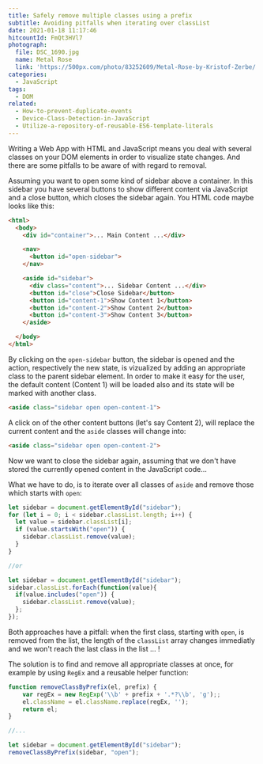 ```yaml
---
title: Safely remove multiple classes using a prefix
subtitle: Avoiding pitfalls when iterating over classList
date: 2021-01-18 11:17:46
hitcountId: FmQt3HVl7
photograph:
  file: DSC_1690.jpg
  name: Metal Rose
  link: 'https://500px.com/photo/83252609/Metal-Rose-by-Kristof-Zerbe/'
categories:
  - JavaScript
tags:
  - DOM
related:
  - How-to-prevent-duplicate-events
  - Device-Class-Detection-in-JavaScript
  - Utilize-a-repository-of-reusable-ES6-template-literals
---
```

Writing a Web App with HTML and JavaScript means you deal with several classes on your DOM elements in order to visualize state changes. And there are some pitfalls to be aware of with regard to removal.

Assuming you want to open some kind of sidebar above a container. In this sidebar you have several buttons to show different content via JavaScript and a close button, which closes the sidebar again. You HTML code maybe looks like this:

```html
<html>
  <body>
    <div id="container">... Main Content ...</div>

    <nav>
      <button id="open-sidebar">
    </nav>

    <aside id="sidebar">
      <div class="content">... Sidebar Content ...</div>
      <button id="close">Close Sidebar</button>
      <button id="content-1">Show Content 1</button>
      <button id="content-2">Show Content 2</button>
      <button id="content-3">Show Content 3</button>
    </aside>

  </body>
</html>
```

By clicking on the ``open-sidebar`` button, the sidebar is opened and the action, respectively the new state, is vizualized by adding an appropriate class to the parent sidebar element. In order to make it easy for the user, the default content (Content 1) will be loaded also and its state will be marked with another class.

```html
<aside class="sidebar open open-content-1">
```

A click on of the other content buttons (let's say Content 2), will replace the current content and the ``aside`` classes will change into:

```html
<aside class="sidebar open open-content-2">
```

Now we want to close the sidebar again, assuming that we don't have stored the currently opened content in the JavaScript code...

<!-- more -->

What we have to do, is to iterate over all classes of ``aside`` and remove those which starts with ``open``:

```js
let sidebar = document.getElementById("sidebar");
for (let i = 0; i < sidebar.classList.length; i++) {
  let value = sidebar.classList[i];
  if (value.startsWith("open")) {
    sidebar.classList.remove(value);
  }
}

//or

let sidebar = document.getElementById("sidebar");
sidebar.classList.forEach(function(value){
  if(value.includes("open")) {
    sidebar.classList.remove(value);
  };
}); 
```

Both approaches have a pitfall: when the first class, starting with ``open``, is removed from the list, the length of the ``classList`` array changes immediatly and we won't reach the last class in the list ... !

The solution is to find and remove all appropriate classes at once, for example by using ``RegEx`` and a reusable helper function:

```js
function removeClassByPrefix(el, prefix) {
    var regEx = new RegExp('\\b' + prefix + '.*?\\b', 'g');;
    el.className = el.className.replace(regEx, '');
    return el;
}

//...

let sidebar = document.getElementById("sidebar");
removeClassByPrefix(sidebar, "open");
```
